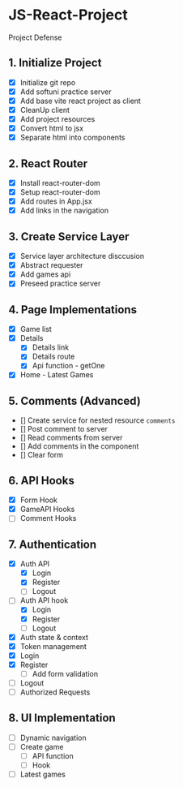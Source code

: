 # JS-React-Project

Project Defense

## 1. Initialize Project

-   [x] Initialize git repo
-   [x] Add softuni practice server
-   [x] Add base vite react project as client
-   [x] CleanUp client
-   [x] Add project resources
-   [x] Convert html to jsx
-   [x] Separate html into components

## 2. React Router

-   [x] Install react-router-dom
-   [x] Setup react-router-dom
-   [x] Add routes in App.jsx
-   [x] Add links in the navigation

## 3. Create Service Layer

-   [x] Service layer architecture disccusion
-   [x] Abstract requester
-   [x] Add games api
-   [x] Preseed practice server

## 4. Page Implementations

-   [x] Game list
-   [x] Details
    -   [x] Details link
    -   [x] Details route
    -   [x] Api function - getOne
-   [x] Home - Latest Games

## 5. Comments (Advanced)

-   [] Create service for nested resource `comments`
-   [] Post comment to server
-   [] Read comments from server
-   [] Add comments in the component
-   [] Clear form

## 6. API Hooks

-   [x] Form Hook
-   [x] GameAPI Hooks
-   [ ] Comment Hooks

## 7. Authentication

-   [x] Auth API
    -   [x] Login
    -   [x] Register
    -   [ ] Logout
-   [ ] Auth API hook
    -   [x] Login
    -   [x] Register
    -   [ ] Logout
-   [x] Auth state & context
-   [x] Token management
-   [x] Login
-   [x] Register
    -   [ ] Add form validation
-   [ ] Logout
-   [ ] Authorized Requests

## 8. UI Implementation

-   [ ] Dynamic navigation
-   [ ] Create game
    -   [ ] API function
    -   [ ] Hook
-   [ ] Latest games

